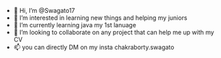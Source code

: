 - 👋 Hi, I’m @Swagato17
- 👀 I’m interested in learning new things and helping my juniors
- 🌱 I’m currently learning java my 1st lanuage
- 💞️ I’m looking to collaborate on any project that can help me up with my CV
- 📫 you can directly DM on my insta  chakraborty.swagato

<!---
Swagato17/Swagato17 is a ✨ special ✨ repository because its `README.md` (this file) appears on your GitHub profile.
You can click the Preview link to take a look at your changes.
--->
